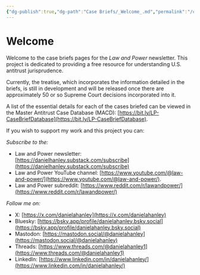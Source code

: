 ```yaml
---
{"dg-publish":true,"dg-path":"Case Briefs/_Welcome_.md","permalink":"/case-briefs/welcome/","title":"Welcome","pinned":true,"tags":["gardenEntry"]}
---
```


# Welcome

Welcome to the case briefs pages for the *Law and Power* newsletter. This project is dedicated to providing a free resource for understanding U.S. antitrust jurisprudence.

Currently, the treatise, which incorporates the information detailed in the briefs, is still in development and will be released once there are approximately 50 or so Supreme Court decisions incorporated into it.

A list of the essential details for each of the cases briefed can be viewed in the Master Antitrust Case Database (MACD): [https://bit.ly/LP-CaseBriefDatabase](https://bit.ly/LP-CaseBriefDatabase).

If you wish to support my work and this project you can:

_Subscribe to the:_
- Law and Power newsletter: [https://danielhanley.substack.com/subscribe](https://danielhanley.substack.com/subscribe)
- Law and Power YouTube channel: [https://www.youtube.com/@law-and-power/](https://www.youtube.com/@law-and-power/).
- Law and Power subreddit: [https://www.reddit.com/r/lawandpower/](https://www.reddit.com/r/lawandpower/)

_Follow me on:_
- X: [https://x.com/danielahanley](https://x.com/danielahanley)
- Bluesky: [https://bsky.app/profile/danielahanley.bsky.social](https://bsky.app/profile/danielahanley.bsky.social)
- Mastodon: [https://mastodon.social/@danielahanley](https://mastodon.social/@danielahanley)
- Threads: [https://www.threads.com/@danielahanley1](https://www.threads.com/@danielahanley1)
- LinkedIn: [https://www.linkedin.com/in/danielahanley/](https://www.linkedin.com/in/danielahanley/)

